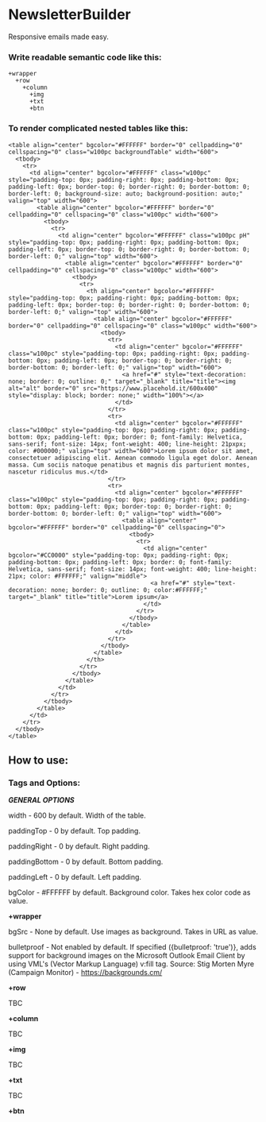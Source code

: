 # NewsletterBuilder

Responsive emails made easy.

### Write readable semantic code like this:

    +wrapper
      +row
        +column
          +img
          +txt
          +btn

### To render complicated nested tables like this:

    <table align="center" bgcolor="#FFFFFF" border="0" cellpadding="0" cellspacing="0" class="w100pc backgroundTable" width="600">
      <tbody>
        <tr>
          <td align="center" bgcolor="#FFFFFF" class="w100pc" style="padding-top: 0px; padding-right: 0px; padding-bottom: 0px; padding-left: 0px; border-top: 0; border-right: 0; border-bottom: 0; border-left: 0; background-size: auto; background-position: auto;" valign="top" width="600">
            <table align="center" bgcolor="#FFFFFF" border="0" cellpadding="0" cellspacing="0" class="w100pc" width="600">
              <tbody>
                <tr>
                  <td align="center" bgcolor="#FFFFFF" class="w100pc pH" style="padding-top: 0px; padding-right: 0px; padding-bottom: 0px; padding-left: 0px; border-top: 0; border-right: 0; border-bottom: 0; border-left: 0;" valign="top" width="600">
                    <table align="center" bgcolor="#FFFFFF" border="0" cellpadding="0" cellspacing="0" class="w100pc" width="600">
                      <tbody>
                        <tr>
                          <th align="center" bgcolor="#FFFFFF" style="padding-top: 0px; padding-right: 0px; padding-bottom: 0px; padding-left: 0px; border-top: 0; border-right: 0; border-bottom: 0; border-left: 0;" valign="top" width="600">
                            <table align="center" bgcolor="#FFFFFF" border="0" cellpadding="0" cellspacing="0" class="w100pc" width="600">
                              <tbody>
                                <tr>
                                  <td align="center" bgcolor="#FFFFFF" class="w100pc" style="padding-top: 0px; padding-right: 0px; padding-bottom: 0px; padding-left: 0px; border-top: 0; border-right: 0; border-bottom: 0; border-left: 0;" valign="top" width="600">
                                    <a href="#" style="text-decoration: none; border: 0; outline: 0;" target="_blank" title="title"><img alt="alt" border="0" src="https://www.placehold.it/600x400" style="display: block; border: none;" width="100%"></a>
                                  </td>
                                </tr>
                                <tr>
                                  <td align="center" bgcolor="#FFFFFF" class="w100pc" style="padding-top: 0px; padding-right: 0px; padding-bottom: 0px; padding-left: 0px; border: 0; font-family: Helvetica, sans-serif; font-size: 14px; font-weight: 400; line-height: 21pxpx; color: #000000;" valign="top" width="600">Lorem ipsum dolor sit amet, consectetuer adipiscing elit. Aenean commodo ligula eget dolor. Aenean massa. Cum sociis natoque penatibus et magnis dis parturient montes, nascetur ridiculus mus.</td>
                                </tr>
                                <tr>
                                  <td align="center" bgcolor="#FFFFFF" class="w100pc" style="padding-top: 0px; padding-right: 0px; padding-bottom: 0px; padding-left: 0px; border-top: 0; border-right: 0; border-bottom: 0; border-left: 0;" valign="top" width="600">
                                    <table align="center" bgcolor="#FFFFFF" border="0" cellpadding="0" cellspacing="0">
                                      <tbody>
                                        <tr>
                                          <td align="center" bgcolor="#CC0000" style="padding-top: 0px; padding-right: 0px; padding-bottom: 0px; padding-left: 0px; border: 0; font-family: Helvetica, sans-serif; font-size: 14px; font-weight: 400; line-height: 21px; color: #FFFFFF;" valign="middle">
                                            <a href="#" style="text-decoration: none; border: 0; outline: 0; color:#FFFFFF;" target="_blank" title="title">Lorem ipsum</a>
                                          </td>
                                        </tr>
                                      </tbody>
                                    </table>
                                  </td>
                                </tr>
                              </tbody>
                            </table>
                          </th>
                        </tr>
                      </tbody>
                    </table>
                  </td>
                </tr>
              </tbody>
            </table>
          </td>
        </tr>
      </tbody>
    </table>
    
## How to use:

### Tags and Options:

***GENERAL OPTIONS***

width - 600 by default. Width of the table.

paddingTop - 0 by default. Top padding. 

paddingRight - 0 by default. Right padding.

paddingBottom - 0 by default. Bottom padding.

paddingLeft - 0 by default. Left padding.

bgColor - #FFFFFF by default. Background color. Takes hex color code as value.

**+wrapper**

bgSrc - None by default. Use images as background. Takes in URL as value.

bulletproof - Not enabled by default. If specified ({bulletproof: 'true')}, adds support for background images on the Microsoft Outlook Email Client by using VML's (Vector Markup Language) v:fill tag. Source: Stig Morten Myre (Campaign Monitor) - https://backgrounds.cm/ 

**+row**

TBC

**+column**

TBC

**+img**

TBC

**+txt**

TBC

**+btn**

